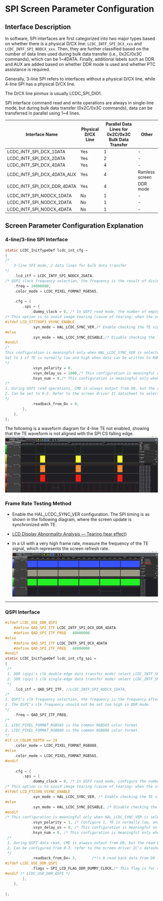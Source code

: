 # SPI Screen Parameter Configuration

## Interface Description
In software, SPI interfaces are first categorized into two major types based on whether there is a physical D/CX line: `LCDC_INTF_SPI_DCX_xxx` and `LCDC_INTF_SPI_NODCX_xxx`. Then, they are further classified based on the number of data lines used during bulk data transfer (i.e., 0x2C/0x3C commands), which can be 1~4DATA. Finally, additional labels such as DDR and AUX are added based on whether DDR mode is used and whether PTC assistance is required.

Generally, 3-line SPI refers to interfaces without a physical D/CX line, while 4-line SPI has a physical D/CX line.

The D/CX line pinmux is usually LCDC_SPI_DIO1.

SPI interface command read and write operations are always in single-line mode, but during bulk data transfer (0x2C/0x3C commands), data can be transferred in parallel using 1~4 lines.

| Interface Name | Physical D/CX Line | Parallel Data Lines for 0x2C/0x3C Bulk Data Transfer | Other |
| ---- | ---- | ---- | ---- |
| LCDC_INTF_SPI_DCX_1DATA | Yes | 1 | - |
| LCDC_INTF_SPI_DCX_2DATA | Yes | 2 | - |
| LCDC_INTF_SPI_DCX_4DATA | Yes | 4 | - |
| LCDC_INTF_SPI_DCX_4DATA_AUX | Yes | 4 | Ramless screen |
| LCDC_INTF_SPI_DCX_DDR_4DATA | Yes | 4 | DDR mode |
| LCDC_INTF_SPI_NODCX_1DATA | No | 1 | - |
| LCDC_INTF_SPI_NODCX_2DATA | No | 1 | - |
| LCDC_INTF_SPI_NODCX_4DATA | No | 1 | - |

## Screen Parameter Configuration Explanation

### **4-line/3-line SPI Interface**
```c
static LCDC_InitTypeDef lcdc_int_cfg =
{
/*
    3-line SPI mode, 2 data lines for bulk data transfer
*/
    .lcd_itf = LCDC_INTF_SPI_NODCX_2DATA,
/* QSPI clock frequency selection, the frequency is the result of dividing the hcpu main frequency, for example, if the hcpu main frequency is 240MHz, the available frequencies are 40/48/60/80. If 62MHz is set, it will actually be set to 60MHz */
    .freq = 24000000,
    .color_mode = LCDC_PIXEL_FORMAT_RGB565,

    .cfg = {
        .spi = {
            .dummy_clock = 0, /* In QSPI read mode, the number of empty clock cycles between cmd and data, default is 0, no need to modify */
/* This option is to avoid image tearing (cause of tearing: when the screen reads RAM data, QSPI is also writing data to RAM) */
#ifdef LCD_ST7789P3_VSYNC_ENABLE				
            .syn_mode = HAL_LCDC_SYNC_VER,/* Enable checking the TE signal from the screen and synchronize data writing to RAM. Enabling this configuration will cause a system hang if the screen does not output a TE signal */
#else
			.syn_mode = HAL_LCDC_SYNC_DISABLE,/* Disable checking the TE signal from the screen. Use this configuration when debugging the screen driver and not considering tearing issues */
#endif
/*
This configuration is meaningful only when HAL_LCDC_SYNC_VER is selected. It is used to configure the polarity of the TE (Vsync) signal.
Set to 1 if TE is normally low and high when data can be written to RAM
*/
            .vsyn_polarity = 0,
            .vsyn_delay_us = 1000,/* This configuration is meaningful only when HAL_LCDC_SYNC_VER is selected. It is used to configure the delay in microseconds after the TE signal goes high before data is written to RAM */
            .hsyn_num = 0,/* This configuration is meaningful only when .syn_mode is set to HAL_LCDC_SYNC_VERHOR. It is used to configure the number of clock pulses after the TE signal goes high before data is written to RAM */
/*
1. During QSPI read operations, CMD is always output from D0, but the read data can be output from D0-D3 depending on the screen driver IC. This configuration is for compatibility with different screen driver ICs.
2. Can be set to 0-3. Refer to the screen driver IC datasheet to select the appropriate QSPI read signal from D0 - D3
*/            
            .readback_from_Dx = 0,
        },
    },
};
```
The following is a waveform diagram for 4-line TE not enabled, showing that the TE waveform is not aligned with the SPI CS falling edge.
![alt text](../assets/4SPI_NO_TE.png)
### **Frame Rate Testing Method**
* Enable the HAL_LCDC_SYNC_VER configuration. The SPI timing is as shown in the following diagram, where the screen update is synchronized with TE.
- [LCD Display Abnormality Analysis — Tearing (tear effect)](https://blog.csdn.net/hexiaolong2009/article/details/79319512)
* In a UI with a very high frame rate, measure the frequency of the TE signal, which represents the screen refresh rate.
![alt text](../assets/QSPI_TE.png)
***
### **QSPI Interface**

```c
#ifdef LCDC_USE_DDR_QSPI
    #define QAD_SPI_ITF LCDC_INTF_SPI_DCX_DDR_4DATA
    #define QAD_SPI_ITF_FREQ   40000000
#else
    #define QAD_SPI_ITF LCDC_INTF_SPI_DCX_4DATA
    #define QAD_SPI_ITF_FREQ   48000000
#endif
static LCDC_InitTypeDef lcdc_int_cfg_spi =
{
 /*
 1. DDR (qspi's clk double-edge data transfer mode) select LCDC_INTF_SPI_DCX_DDR_4DATA
 2. SDR (qspi's clk single-edge data transfer mode) select LCDC_INTF_SPI_DCX_4DATA
 */   
    .lcd_itf = QAD_SPI_ITF, //LCDC_INTF_SPI_NODCX_1DATA,
/*
1. QSPI's clk frequency selection, the frequency is the frequency after dividing the hcpu main frequency, for example, if the hcpu main frequency is 240MHz, the available frequencies can only be 40/48/60/80. If 62MHz is set, it will actually be set to 60MHz.
2. The QSPI's clk frequency should not be set too high in DDR mode.
*/    
    .freq = QAD_SPI_ITF_FREQ,
/*
1. LCDC_PIXEL_FORMAT_RGB565 is the common RGB565 color format.
2. LCDC_PIXEL_FORMAT_RGB888 is the common RGB888 color format.
*/
#if LV_COLOR_DEPTH == 24
    .color_mode = LCDC_PIXEL_FORMAT_RGB888,
#else
    .color_mode = LCDC_PIXEL_FORMAT_RGB565,
#endif

    .cfg = {
        .spi = {
            .dummy_clock = 0, /* In QSPI read mode, configure the number of empty clk cycles between cmd and data, default is 0, no need to modify */
/* This option is to avoid image tearing (cause of tearing: when the screen reads RAM data, QSPI is also writing data to RAM) */
#ifdef LCD_FT2308_VSYNC_ENABLE
            .syn_mode = HAL_LCDC_SYNC_VER, /* Enable checking the TE signal sent by the screen and synchronize data writing to RAM. Enabling this configuration, if the screen does not output a TE signal, it will result in inability to write data to RAM, causing a system hang. */
#else
            .syn_mode = HAL_LCDC_SYNC_DISABLE, /* Disable checking the TE signal sent by the screen. This configuration is used during initial screen driver debugging when tearing is not a concern. */
#endif
/* This configuration is meaningful only when HAL_LCDC_SYNC_VER is selected, used to configure the polarity of the TE (Vsync) signal */
            .vsyn_polarity = 1, /* Configure 1, TE is normally low, and data can be written to RAM when TE is high */
            .vsyn_delay_us = 0, /* This configuration is meaningful only when HAL_LCDC_SYNC_VER is selected, used to configure the delay in us after the TE signal goes high before writing data to RAM */
            .hsyn_num = 0, /* This configuration is meaningful only when .syn_mode is set to HAL_LCDC_SYNC_VERHOR, used to configure the number of clk pulses after the TE signal goes high before writing data to RAM */
 /*
 1. During QSPI data read, CMD is always output from D0, but the read-back data, depending on the screen driver IC, can be output from D0-D3. This configuration is for compatibility with different screen driver ICs.
 2. Can be configured from 0-3, refer to the screen driver IC's datasheet to select the corresponding QSPI read signal from D0 - D3.
 */           
            .readback_from_Dx= 3,       /*!< 0 read back data from D0 (HW SPI support), 1 read back from D1 (Software SPI support).*/
#ifdef LCDC_USE_DDR_QSPI
            .flags = SPI_LCD_FLAG_DDR_DUMMY_CLOCK,/* This flag is for adapting to DDR screens, adding a few empty clocks after sending the framebuffer in DDR mode. */
#endif /* LCDC_USE_DDR_QSPI */
        },
    },

};
```